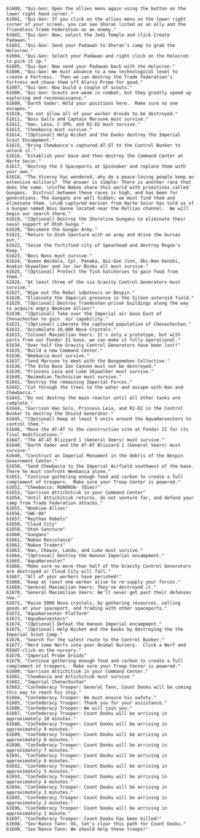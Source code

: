 ﻿```text
61600, "Qui-Gon: Open the allies menu again using the button on the lower right hand corner."
61601, "Qui-Gon: If you click on the allies menu on the lower right corner of your screen, you can see Shoran listed as an ally and the friendless Trade Federation as an enemy."
61602, "Qui-Gon: Now, select the Jedi Temple and click Create Padawan."
61603, "Qui-Gon: Send your Padawan to Shoran’s camp to grab the Holocron."
61604, "Qui-Gon: Select your Padawan and right click on the Holocron to pick it up."
61605, "Qui-Gon: Now send your Padawan back with the Holocron."
61606, "Qui-Gon: We must advance to a new technological level to create a Fortress.  Then we can destroy the Trade Federation’s Fortress and chase them off Alaris Prime for good."
61607, "Qui-Gon: Now build a couple of scouts."
61608, "Qui-Gon: Scouts are weak in combat, but they greatly speed up exploring and reconnaissance."
61609, "Darth Vader: Hold your positions here.  Make sure no one escapes."
61610, "Do not allow all of your worker droids to be destroyed."
61611, "Boss Gallo and Captain Marsune must survive."
61612, "Han, Leia, C-3PO, and R2-D2 must survive."
61613, "Chewbacca must survive."
61614, "[Optional] Help Wicket and the Ewoks destroy the Imperial Scout Encampment."
61615, "Bring Chewbacca's captured AT-ST to the Control Bunker to unlock it."
61616, "Establish your base and then destroy the Command Center at Harte Secur."
61617, "Destroy the 3 Spaceports at Spinnaker and replace them with your own."
61618, "The Viceroy has wondered, why do a peace-loving people keep an extensive military?  The answer is simple: There is another race that does the same. \n\nThe Naboo share this world with primitives called Gungans.  Distrust between these races is high, and has been for generations. The Gungans are well hidden; we must find them and eliminate them. \n\nA captured mariner from Harte Secur has told us of a Gungan named Boss Ganne located near the Rellias channel.  We will begin our search there."
61619, "[Optional] Destroy the Shoreline Gungans to eliminate their naval support of Otoh Gunga."
61620, "Decimate the Gungan Army."
61621, "Return to Otoh Sancture with an army and drive the bursas out."
61622, "Seize the fortified city of Spearhead and destroy Rogoe's Keep."
61623, "Boss Nass must survive."
61624, "Queen Amidala, Cpt. Panaka, Qui-Gon Jinn, Obi-Wan Kenobi, Anakin Skywalker and Jar Jar Binks all must survive."
61625, "[Optional] Protect the fish hatcheries to gain food from them."
61626, "At least three of the six Gravity Control Generators must survive."
61627, "Wipe out the Rebel saboteurs on Bespin."
61628, "Eliminate the Imperial presence in the Silken asteroid field."
61629, "[Optional] Destroy Trandoshan prison buildings along the way to acquire angry Wookiee allies!"
61630, "[Optional] Take over the Imperial air base East of Chenachochan to gain  air capability."
61631, "[Optional] Liberate the captured population of Chenachochan."
61632, "Accumulate 10,000 Nova Crystals."
61633, "Colonel Maximilian Veers: It's only a prototype, but with parts from our Fondor II base, we can make it fully operational."
61634, "Over half the Gravity Control Generators have been lost!"
61635, "Build a new Command Center."
61636, "Weebacca must survive."
61637, "Send Marsune to meet with the Bongomeken Collective."
61638, "The Echo Base Ion Cannon must not be destroyed."
61639, "Princess Leia and Luke Skywalker must survive."
61640, "Neimodian Technician must survive."
61641, "Destroy the remaining Imperial Forces."
61642, "Cut through the trees to the water and escape with Han and Chewbacca."
61643, "Do not destroy the main reactor until all other tasks are complete."
61644, "Garrison Han Solo, Princess Leia, and R2-D2 in the Control Bunker to destroy the Shield Generator."
61645, "[Optional] Keep at least 5 units around the AquaHarvesters to control them."
61646, "Move the AT-AT to the construction site at Fondor II for its final modifications."
61647, "The AT-AT Blizzard 1 (General Veers) must survive."
61648, "Darth Vader and the AT-AT Blizzard 1 (General Veers) must survive."
61649, "Construct an Imperial Monument in the debris of the Bespin Government Center."
61650, "Send Chewbacca to the Imperial Airfield southwest of the base.  There he must confront Weebacca alone."
61651, "Continue gathering enough food and carbon to create a full complement of troopers.  Make sure your Troop Center is powered."
61652, "Chewbacca: ROARROA- (Dies)"
61653, "Garrison Attichitcuk in your Command Center"
61654, "Until Attichitcuk returns, do not venture far, and defend your camp from Trade Federation attacks."
61655, "Wookiee Allies"
61656, "GWC-04"
61657, "Reythan Rebels"
61658, "Cloud City"
61659, "Otoh Sancture"
61660, "Gungans"
61661, "Naboo Resistance"
61662, "Naboo Traders"
61663, "Han, Chewie, Lando, and Luke must survive."
61664, "[Optional] Destroy the Hanoon Imperial encampment."
61665, "AquaHarvester"
61666, "Make sure no more than half of the Gravity Control Generators are destroyed or Cloud City will fall."
61667, "All of your workers have perished!"
61668, "Keep at least one worker alive to re-supply your forces."
61669, "General Maximilian Veers: They've destroyed it."
61670, "General Maximilian Veers: We'll never get past their defenses now."
61671, "Raise 5000 Nova crystals, by gathering resources, selling goods at your spaceport, and trading with other spaceports."
61672, "Aquaharvester Platform"
61673, "Aquaharvesters"
61674, "[Optional] Defeat the Hanoon Imperial encampment."
61675, "[Optional] Help Wicket and the Ewoks by destroying the the Imperial Scout Camp."
61676, "Search for the safest route to the Control Bunker."
61677, "Herd some Nerfs into your Animal Nursery.  Click a Nerf and RIGHT-click on the nursery."
61678, "Imperial Probe Droids"
61679, "Continue gathering enough food and carbon to create a full complement of troopers.  Make sure your Troop Center is powered."
61680, "Garrison Attichitcuk in your Command Center."
61681, "Chewbacca and Attichitcuk must survive."
61682, "Imperial Chenachochan"
61683, "Confederacy Trooper: General Tann, Count Dooku will be coming this way to reach his ship."
61684, "Confederacy Trooper: We must ensure his safety."
61685, "Confederacy Trooper: Thank you for your assistance."
61686, "Confederacy Trooper: We will join you."
61687, "Confederacy Trooper: Count Dooku will be arriving in approximately 10 minutes."
61688, "Confederacy Trooper: Count Dooku will be arriving in approximately 9 minutes."
61689, "Confederacy Trooper: Count Dooku will be arriving in approximately 8 minutes."
61690, "Confederacy Trooper: Count Dooku will be arriving in approximately 7 minutes."
61691, "Confederacy Trooper: Count Dooku will be arriving in approximately 6 minutes."
61692, "Confederacy Trooper: Count Dooku will be arriving in approximately 5 minutes."
61693, "Confederacy Trooper: Count Dooku will be arriving in approximately 4 minutes."
61694, "Confederacy Trooper: Count Dooku will be arriving in approximately 3 minutes."
61695, "Confederacy Trooper: Count Dooku will be arriving in approximately 2 minutes."
61696, "Confederacy Trooper: Count Dooku will be arriving in approximately 1 minute."
61697, "Confederacy Trooper: Count Dooku has been killed!"
61698, "Sev'Rance Tann: Ok, let's clear this path for Count Dooku."
61699, "Sev'Rance Tann: We should help these troops!"
```